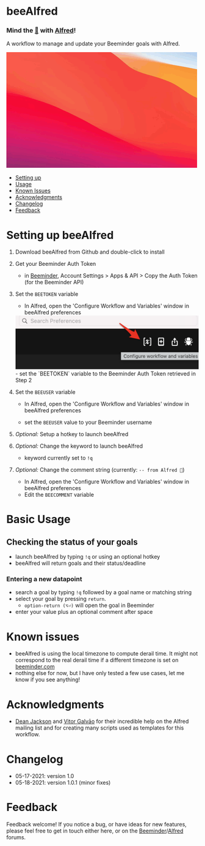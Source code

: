 # beeAlfred 

### Mind the [🐝](https://www.beeminder.com/) with [Alfred](https://www.alfredapp.com/)!

A workflow to manage and update your Beeminder goals with Alfred. 

![](images/beeAlfred.gif "")


<!-- MarkdownTOC autolink="true" bracket="round" depth="3" autoanchor="true" -->

- [Setting up](#setting-up)
- [Usage](#usage)
- [Known Issues](#known-issues)
- [Acknowledgments](#acknowledgments)
- [Changelog](#changelog)
- [Feedback](#feedback)

<!-- /MarkdownTOC -->


<a name="setting-up"></a>
# Setting up beeAlfred


1. Download beeAlfred from Github and double-click to install
2. Get your Beeminder Auth Token 
	- in [Beeminder](https://www.beeminder.com/settings/account#account-permissions), Account Settings > Apps & API > Copy the Auth Token (for the Beeminder API)

3. Set the `BEETOKEN` variable
	- In Alfred, open the 'Configure Workflow and Variables' window in beeAlfred preferences
	<img src='images/alfred_prefs.png' width="500">	
	- set the `BEETOKEN` variable to the Beeminder Auth Token retrieved in Step 2
4. Set the `BEEUSER` variable
	- In Alfred, open the 'Configure Workflow and Variables' window in beeAlfred preferences
	
	- set the `BEEUSER` value to your Beeminder username
5. _Optional:_ Setup a hotkey to launch beeAlfred
6. _Optional:_ Change the keyword to launch beeAlfred
	- keyword currently set to `!q`
7. _Optional:_ Change the comment string (currently: `-- from Alfred 🐝`)
	- In Alfred, open the 'Configure Workflow and Variables' window in beeAlfred preferences
	- Edit the `BEECOMMENT` variable



<a name="usage"></a>
# Basic Usage 


## Checking the status of your goals
- launch beeAlfred by typing `!q` or using an optional hotkey
- beeAlfred will return goals and their status/deadline

### Entering a new datapoint
- search a goal by typing `!q` followed by a goal name or matching string
- select your goal by pressing `return`. 
	- `option-return (⌥⏎)` will open the goal in Beeminder
- enter your value plus an optional comment after space

<a name="known-issues"></a>
# Known issues 


- beeAlfred is using the local timezone to compute derail time. It might not correspond to the real derail time if a different timezone is set on [beeminder.com](beeminder.com)
- nothing else for now, but I have only tested a few use cases, let me know if you see anything!

<a name="acknowledgments"></a>
# Acknowledgments

- [Dean Jackson](https://github.com/deanishe) and [Vitor Galvāo](https://github.com/vitorgalvao) for their incredible help on the Alfred mailing list and for creating many scripts used as templates for this workflow. 

<a name="changelog"></a>
# Changelog

- 05-17-2021: version 1.0
- 05-18-2021: version 1.0.1 (minor fixes)

<a name="feedback"></a>
# Feedback

Feedback welcome! If you notice a bug, or have ideas for new features, please feel free to get in touch either here, or on the [Beeminder](https://forum.beeminder.com/)/[Alfred](https://www.alfredforum.com) forums. 

